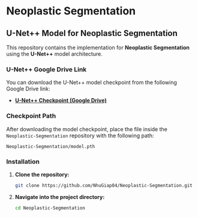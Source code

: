 # Neoplastic Segmentation

## U-Net++ Model for Neoplastic Segmentation

This repository contains the implementation for **Neoplastic Segmentation** using the **U-Net++** model architecture.

### U-Net++ Google Drive Link

You can download the U-Net++ model checkpoint from the following Google Drive link:

- **[U-Net++ Checkpoint (Google Drive)](https://drive.google.com/file/d/10PjuMQ-6HM0HcbZs1h6jG2Hl1OO2SgY7/view?usp=sharing)**

### Checkpoint Path

After downloading the model checkpoint, place the file inside the `Neoplastic-Segmentation` repository with the following path:

```plaintext
Neoplastic-Segmentation/model.pth
```
### Installation

1. **Clone the repository:**

    ```bash
    git clone https://github.com/NhuGiap04/Neoplastic-Segmentation.git
    ```

2. **Navigate into the project directory:**

    ```bash
    cd Neoplastic-Segmentation
    ```
